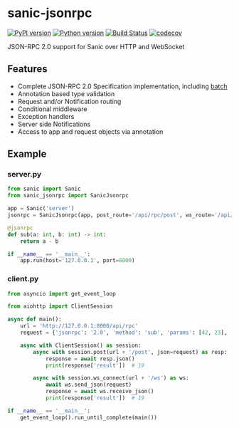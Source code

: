 # sanic-jsonrpc
[![PyPI version](https://img.shields.io/pypi/v/sanic-jsonrpc.svg)](https://pypi.org/project/sanic-jsonrpc)
[![Python version](https://img.shields.io/pypi/pyversions/sanic-jsonrpc.svg)](https://pypi.org/project/sanic-jsonrpc)
[![Build Status](https://travis-ci.org/mon4ter/sanic-jsonrpc.svg?branch=master)](https://travis-ci.org/mon4ter/sanic-jsonrpc)
[![codecov](https://codecov.io/gh/mon4ter/sanic-jsonrpc/branch/master/graph/badge.svg)](https://codecov.io/gh/mon4ter/sanic-jsonrpc)

JSON-RPC 2.0 support for Sanic over HTTP and WebSocket

## Features

* Complete JSON-RPC 2.0 Specification implementation, including [batch](https://www.jsonrpc.org/specification#batch)
* Annotation based type validation
* Request and/or Notification routing
* Conditional middleware
* Exception handlers
* Server side Notifications
* Access to app and request objects via annotation

## Example

### server.py
```python
from sanic import Sanic
from sanic_jsonrpc import SanicJsonrpc

app = Sanic('server')
jsonrpc = SanicJsonrpc(app, post_route='/api/rpc/post', ws_route='/api/rpc/ws')

@jsonrpc
def sub(a: int, b: int) -> int:
    return a - b

if __name__ == '__main__':
    app.run(host='127.0.0.1', port=8000)
```

### client.py
```python
from asyncio import get_event_loop

from aiohttp import ClientSession

async def main():
    url = 'http://127.0.0.1:8000/api/rpc'
    request = {'jsonrpc': '2.0', 'method': 'sub', 'params': [42, 23], 'id': 1}

    async with ClientSession() as session:
        async with session.post(url + '/post', json=request) as resp:
            response = await resp.json()
            print(response['result'])  # 19

        async with session.ws_connect(url + '/ws') as ws:
            await ws.send_json(request)
            response = await ws.receive_json()
            print(response['result'])  # 19

if __name__ == '__main__':
    get_event_loop().run_until_complete(main())
```
